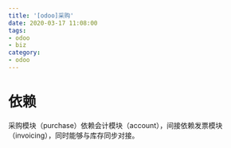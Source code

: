 ```yaml
---
title: '[odoo]采购'
date: 2020-03-17 11:08:00
tags: 
- odoo
- biz
category:
- odoo
---
```


# 依赖

采购模块（purchase）依赖会计模块（account），间接依赖发票模块（invoicing），同时能够与库存同步对接。
